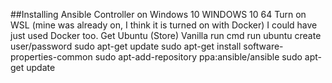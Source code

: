 ##Installing Ansible Controller on Windows 10
WINDOWS 10 64
Turn on WSL (mine was already on, I think it is turned on with Docker) I could have just used Docker too. 
Get Ubuntu (Store) Vanilla
run cmd 
run ubuntu
create user/password
        sudo apt-get update
	sudo apt-get install software-properties-common
	sudo apt-add-repository ppa:ansible/ansible
	sudo apt-get update
